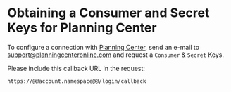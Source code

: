 # Obtaining a Consumer and Secret Keys for Planning Center

To configure a connection with [Planning Center](http://get.planningcenteronline.com/api), send an e-mail to [support@planningcenteronline.com](mailto://support@planningcenteronline.com) and request a `Consumer` & `Secret` Keys.

Please include this callback URL in the request:

	https://@@account.namespace@@/login/callback

